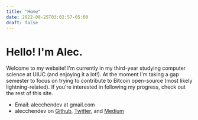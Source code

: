```yaml
---
title: "Home"
date: 2022-08-25T03:02:57-05:00
draft: false
---
```


# Hello! I'm Alec.

Welcome to my website! I'm currently in my third-year studying computer science at UIUC (and enjoying it a lot!).
At the moment I'm taking a gap semester to focus on trying to contribute to Bitcoin open-source (most likely lightning-related).
If you're interested in following my progress, check out the rest of this site.

- Email: alecchendev at gmail.com
- alecchendev on [Github](https://github.com/alecchendev), [Twitter](https://twitter.com/alecchendev), and [Medium](https://alecchendev.medium.com/)
